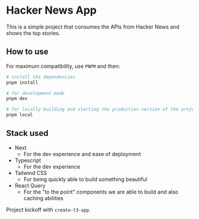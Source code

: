 # Hacker News App

This is a simple project that consumes the APIs from Hacker News and shows the top stories.

## How to use

For maximum compatibility, use `PNPM` and then:

```bash
# install the dependencies
pnpm install

# for development mode
pnpm dev

# for locally building and starting the production version of the project
pnpm local
```

## Stack used

- Next
  - For the dev experience and ease of deployment
- Typescript
  - For the dev experience
- Tailwind CSS
  - For being quickly able to build something beautiful
- React Query
  - For the "to the point" components we are able to build and also caching abilities

Project kickoff with `create-t3-app`.
